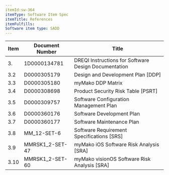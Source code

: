 ```yaml
---
itemId:sw-364
itemType: Software Item Spec
itemTitle: References
itemFulfills: 
Software item type: SADD
---
```

|Item | Document Number | Title |
|-----|-----------------|-------|
| 3.  | 1D0000134781    | DREQI Instructions for Software Design Documentation |
| 3.2 | D0000305179     | Design and Development Plan [DDP] |
| 3.3 | D0000305180     | myMako DDP Matrix |
| 3.4 | D0000308698     | Product Security Risk Table [PSRT] |
| 3.5 | D0000309757     | Software Configuration Management Plan |
| 3.6 | D0000360176     | Software Development Plan |
| 3.7 | D0000360177     | Software Maintenance Plan |
| 3.8 | MM_12-SET-6     | Software Requirement Specifications [SRS] |
| 3.9 | MMRSK1_2-SET-47 | myMako iOS Software Risk Analysis [SRA] |
| 3.10| MMRSK1_2-SET-60| myMako visionOS Software Risk Analysis [SRA] |